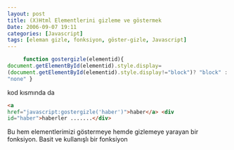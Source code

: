 ```yaml
---
layout: post
title: (X)Html Elementlerini gizleme ve göstermek
Date: 2006-09-07 19:11
categories: [Javascript]
tags: [eleman gizle, fonksiyon, göster-gizle, Javascript]
---
```


```javascript
	 function gostergizle(elementid){
document.getElementById(elementid).style.display=
(document.getElementById(elementid).style.display!="block")? "block" :
"none" }
```

kod kısmında da

```html
<a
href="javascript:gostergizle('haber')">haber</a> <div
id="haber">haberler .......</div>
```

Bu hem elementlerimizi göstermeye hemde gizlemeye yarayan bir fonksiyon.
Basit ve kullanışlı bir fonksiyon


